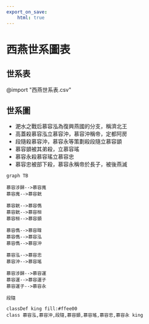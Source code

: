 ```yaml
---
export_on_save:
    html: true
---
```


# 西燕世系圖表

## 世系表

@import "西燕世系表.csv"

## 世系圖

- 淝水之戰后慕容泓為復興燕國的分支，稱濟北王
- 高蓋殺慕容泓立慕容沖，慕容沖稱帝，定都阿房
- 段隨殺慕容沖，慕容永等策劃殺段隨立慕容顗
- 慕容顗被其弟殺，立慕容瑤
- 慕容永殺慕容瑤立慕容忠
- 慕容忠被部下殺，慕容永稱帝於長子，被後燕滅

```mermaid
graph TB

慕容涉歸-->慕容廆
慕容廆-->慕容皝

慕容皝-->慕容儁
慕容皝-->慕容桓
慕容桓-->慕容顗

慕容儁-->慕容暐
慕容儁-->慕容泓
慕容儁-->慕容沖

慕容泓-->慕容忠
慕容沖-->慕容瑤

慕容涉歸-->慕容運
慕容運-->慕容運子
慕容運子-->慕容永

段隨

classDef king fill:#ffee00
class 慕容泓,慕容沖,段隨,慕容顗,慕容瑤,慕容忠,慕容永 king
```